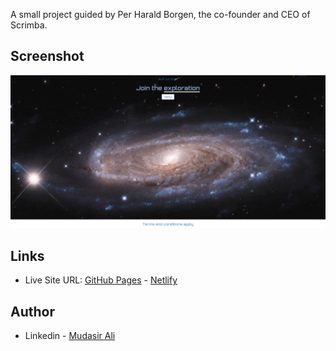A small project guided by Per Harald Borgen, the co-founder and CEO of Scrimba.

## Screenshot

![](Screenshot.png)

## Links

- Live Site URL: [GitHub Pages](https://iqadmat.github.io/space-site/) - [Netlify](https://inspiring-concha-56b4b5.netlify.app/)

## Author

- Linkedin - [Mudasir Ali](https://www.linkedin.com/in/iqadmat/)
